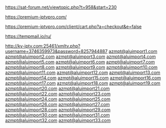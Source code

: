 https://sat-forum.net/viewtopic.php?t=958&start=230

https://premium-iptvpro.com/

https://premium-iptvpro.com/client/cart.php?a=checkout&e=false

https://tempmail.io/ru/

http://ky-iptv.com:25461/xmltv.php?username=3746359973&password=8257944887
azmpt@aluimport1.com
azmpt@aluimport2.com
azmpt@aluimport3.com
azmpt@aluimport4.com
azmpt@aluimport5.com
azmpt@aluimport6.com
azmpt@aluimport7.com
azmpt@aluimport8.com
azmpt@aluimport9.com
azmpt@aluimport10.com
azmpt@aluimport11.com
azmpt@aluimport12.com
azmpt@aluimport13.com
azmpt@aluimport14.com
azmpt@aluimport15.com
azmpt@aluimport16.com
azmpt@aluimport17.com
azmpt@aluimport18.com
azmpt@aluimport19.com
azmpt@aluimport20.com
azmpt@aluimport21.com
azmpt@aluimport22.com
azmpt@aluimport23.com
azmpt@aluimport24.com
azmpt@aluimport25.com
azmpt@aluimport26.com
azmpt@aluimport27.com
azmpt@aluimport28.com
azmpt@aluimport29.com
azmpt@aluimport30.com
azmpt@aluimport31.com
azmpt@aluimport32.com
azmpt@aluimport33.com

